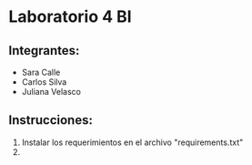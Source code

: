# Laboratorio 4 BI
## Integrantes:
- Sara Calle
- Carlos Silva
- Juliana Velasco

## Instrucciones:
1. Instalar los requerimientos en el archivo "requirements.txt"
2. 
